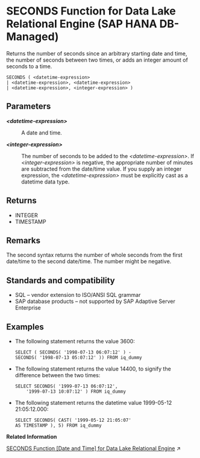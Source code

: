 <!-- loio18801f8db2164f1ea0dfdfbe99a38520 -->

# SECONDS Function for Data Lake Relational Engine \(SAP HANA DB-Managed\)

Returns the number of seconds since an arbitrary starting date and time, the number of seconds between two times, or adds an integer amount of seconds to a time.



```
SECONDS ( <datetime-expression>
| <datetime-expression>, <datetime-expression>
| <datetime-expression>, <integer-expression> )
```



<a name="loio18801f8db2164f1ea0dfdfbe99a38520__section_mvb_pz5_vrb"/>

## Parameters


<dl>
<dt><b>

*<datetime-expression\>*

</b></dt>
<dd>

A date and time.



</dd><dt><b>

*<integer-expression\>*

</b></dt>
<dd>

The number of seconds to be added to the *<datetime-expression\>*. If *<integer-expression\>* is negative, the appropriate number of minutes are subtracted from the date/time value. If you supply an integer expression, the *<datetime-expression\>* must be explicitly cast as a datetime data type.



</dd>
</dl>



<a name="loio18801f8db2164f1ea0dfdfbe99a38520__section_esj_pz5_vrb"/>

## Returns

-   INTEGER
-   TIMESTAMP



<a name="loio18801f8db2164f1ea0dfdfbe99a38520__section_mmw_pz5_vrb"/>

## Remarks

The second syntax returns the number of whole seconds from the first date/time to the second date/time. The number might be negative.



<a name="loio18801f8db2164f1ea0dfdfbe99a38520__section_orf_qz5_vrb"/>

## Standards and compatibility

-   SQL – vendor extension to ISO/ANSI SQL grammar
-   SAP database products – not supported by SAP Adaptive Server Enterprise



<a name="loio18801f8db2164f1ea0dfdfbe99a38520__section_n34_qz5_vrb"/>

## Examples

-   The following statement returns the value 3600:

    ```
    SELECT ( SECONDS( '1998-07-13 06:07:12' ) -
    SECONDS( '1998-07-13 05:07:12' )) FROM iq_dummy
    ```

-   The following statement returns the value 14400, to signify the difference between the two times:

    ```
    SELECT SECONDS( '1999-07-13 06:07:12',
    	'1999-07-13 10:07:12' ) FROM iq_dummy
    ```

-   The following statement returns the datetime value 1999-05-12 21:05:12.000:

    ```
    SELECT SECONDS( CAST( '1999-05-12 21:05:07'
    AS TIMESTAMP ), 5) FROM iq_dummy
    ```


**Related Information**  


[SECONDS Function [Date and Time] for Data Lake Relational Engine](https://help.sap.com/viewer/19b3964099384f178ad08f2d348232a9/2023_1_QRC/en-US/a57e4e7d84f21015bdabf289394cd2ce.html "Returns the number of seconds since an arbitrary starting date and time, the number of seconds between two times, or adds an integer amount of seconds to a time.") :arrow_upper_right:

